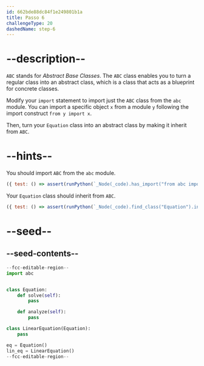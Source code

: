 ```yaml
---
id: 662bde88dc84f1e249801b1a
title: Passo 6
challengeType: 20
dashedName: step-6
---
```


# --description--

`ABC` stands for *Abstract Base Classes*. The `ABC` class enables you to turn a regular class into an abstract class, which is a class that acts as a blueprint for concrete classes.

Modify your `import` statement to import just the `ABC` class from the `abc` module. You can import a specific object `x` from a module `y` following the import construct `from y import x`.

Then, turn your `Equation` class into an abstract class by making it inherit from `ABC`.

# --hints--

You should import `ABC` from the `abc` module.

```js
({ test: () => assert(runPython(`_Node(_code).has_import("from abc import ABC")`)) })
```

Your `Equation` class should inherit from `ABC`.

```js
({ test: () => assert(runPython(`_Node(_code).find_class("Equation").inherits_from("ABC")`)) })
```

# --seed--

## --seed-contents--

```py
--fcc-editable-region--
import abc


class Equation:
    def solve(self):
        pass

    def analyze(self):
        pass

class LinearEquation(Equation):
    pass

eq = Equation()
lin_eq = LinearEquation()
--fcc-editable-region--
```
